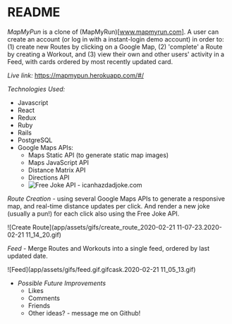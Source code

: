 # README

*MapMyPun* is a clone of (MapMyRun)[www.mapmyrun.com].  A user can create an account (or log in with a instant-login demo account) in order to: (1) create new Routes by clicking on a Google Map, (2) 'complete' a Route by creating a Workout, and (3) view their own and other users' activity in a Feed, with cards ordered by most recently updated card.

*Live link:* https://mapmypun.herokuapp.com/#/

*Technologies Used:*
* Javascript 
* React
* Redux
* Ruby
* Rails
* PostgreSQL
* Google Maps APIs:
    * Maps Static API (to generate static map images)
    * Maps JavaScript API
    * Distance Matrix API
    * Directions API
    * ![Free Joke API - icanhazdadjoke.com](https://icanhazdadjoke.com/)
    

*Route Creation* - using several Google Maps APIs to generate a responsive map, and real-time distance updates per click.  And render a new joke (usually a pun!) for each click also using the Free Joke API.

![Create Route](app/assets/gifs/create_route_2020-02-21 11-07-23.2020-02-21 11_14_20.gif)


*Feed* - Merge Routes and Workouts into a single feed, ordered by last updated date.

![Feed](app/assets/gifs/feed.gif.gifcask.2020-02-21 11_05_13.gif)


* *Possible Future Improvements*
    * Likes
    * Comments
    * Friends
    * Other ideas? - message me on Github!